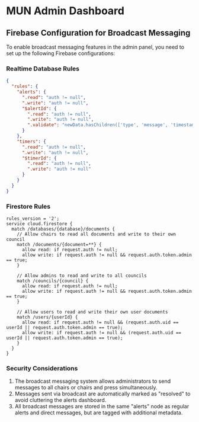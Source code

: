 
# MUN Admin Dashboard

## Firebase Configuration for Broadcast Messaging

To enable broadcast messaging features in the admin panel, you need to set up the following Firebase configurations:

### Realtime Database Rules

```json
{
  "rules": {
    "alerts": {
      ".read": "auth != null",
      ".write": "auth != null",
      "$alertId": {
        ".read": "auth != null",
        ".write": "auth != null",
        ".validate": "newData.hasChildren(['type', 'message', 'timestamp', 'council'])"
      }
    },
    "timers": {
      ".read": "auth != null",
      ".write": "auth != null",
      "$timerId": {
        ".read": "auth != null",
        ".write": "auth != null"
      }
    }
  }
}
```

### Firestore Rules

```
rules_version = '2';
service cloud.firestore {
  match /databases/{database}/documents {
    // Allow chairs to read all documents and write to their own council
    match /documents/{document=**} {
      allow read: if request.auth != null;
      allow write: if request.auth != null && request.auth.token.admin == true;
    }
    
    // Allow admins to read and write to all councils
    match /councils/{council} {
      allow read: if request.auth != null;
      allow write: if request.auth != null && request.auth.token.admin == true;
    }
    
    // Allow users to read and write their own user documents
    match /users/{userId} {
      allow read: if request.auth != null && (request.auth.uid == userId || request.auth.token.admin == true);
      allow write: if request.auth != null && (request.auth.uid == userId || request.auth.token.admin == true);
    }
  }
}
```

### Security Considerations

1. The broadcast messaging system allows administrators to send messages to all chairs or chairs and press simultaneously.
2. Messages sent via broadcast are automatically marked as "resolved" to avoid cluttering the alerts dashboard.
3. All broadcast messages are stored in the same "alerts" node as regular alerts and direct messages, but are tagged with additional metadata.

